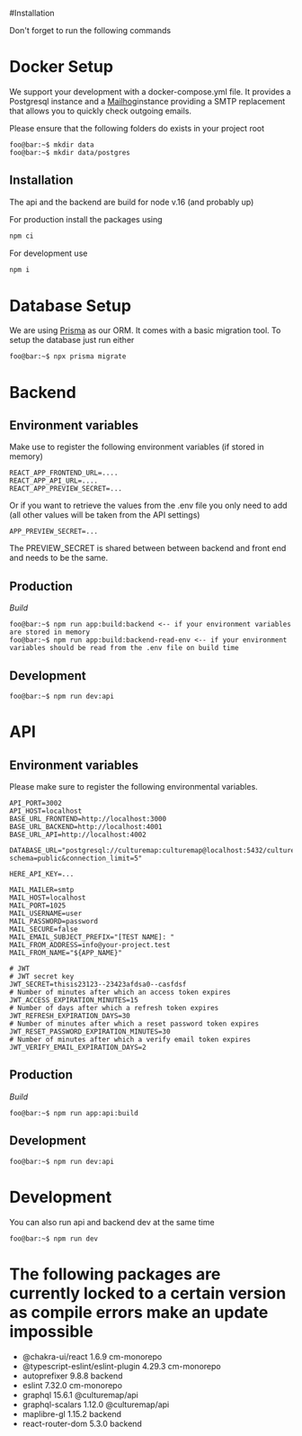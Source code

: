

#Installation

Don't forget to run the following commands 

# Docker Setup
We support your development with a docker-compose.yml file. It provides a Postgresql instance and a [Mailhog](https://github.com/mailhog/MailHog)instance providing a SMTP replacement that allows you to quickly check outgoing emails.

Please ensure that the following folders do exists in your project root

```console
foo@bar:~$ mkdir data
foo@bar:~$ mkdir data/postgres
```

## Installation
The api and the backend are build for node v.16 (and probably up)

For production install the packages using 

```bash
npm ci 
```

For development use

```bash
npm i 
```

# Database Setup
We are using [Prisma](https://www.prisma.io/) as our ORM. It comes with a basic migration tool. To setup the database just run either 

```console
foo@bar:~$ npx prisma migrate
```

# Backend

## Environment variables

Make use to register the following environment variables (if stored in memory)
```
REACT_APP_FRONTEND_URL=....
REACT_APP_API_URL=....
REACT_APP_PREVIEW_SECRET=...
```

Or if you want to retrieve the values from the .env file you only need to add (all other values will be taken from the API settings)

```
APP_PREVIEW_SECRET=...
```
The PREVIEW_SECRET is shared between between backend and front end and needs to be the same.


## Production
*Build*
```console
foo@bar:~$ npm run app:build:backend <-- if your environment variables are stored in memory
foo@bar:~$ npm run app:build:backend-read-env <-- if your environment variables should be read from the .env file on build time
```


## Development
```console
foo@bar:~$ npm run dev:api
```

# API

## Environment variables

Please make sure to register the following environmental variables.

```
API_PORT=3002
API_HOST=localhost
BASE_URL_FRONTEND=http://localhost:3000
BASE_URL_BACKEND=http://localhost:4001
BASE_URL_API=http://localhost:4002

DATABASE_URL="postgresql://culturemap:culturemap@localhost:5432/culturemap?schema=public&connection_limit=5"

HERE_API_KEY=...

MAIL_MAILER=smtp
MAIL_HOST=localhost
MAIL_PORT=1025
MAIL_USERNAME=user
MAIL_PASSWORD=password
MAIL_SECURE=false
MAIL_EMAIL_SUBJECT_PREFIX="[TEST NAME]: "
MAIL_FROM_ADDRESS=info@your-project.test
MAIL_FROM_NAME="${APP_NAME}"

# JWT
# JWT secret key
JWT_SECRET=thisis23123--23423afdsa0--casfdsf
# Number of minutes after which an access token expires
JWT_ACCESS_EXPIRATION_MINUTES=15
# Number of days after which a refresh token expires
JWT_REFRESH_EXPIRATION_DAYS=30
# Number of minutes after which a reset password token expires
JWT_RESET_PASSWORD_EXPIRATION_MINUTES=30
# Number of minutes after which a verify email token expires
JWT_VERIFY_EMAIL_EXPIRATION_DAYS=2
```
## Production
*Build*
```console
foo@bar:~$ npm run app:api:build
```

## Development
```console
foo@bar:~$ npm run dev:api
```

# Development
You can also run api and backend dev at the same time 
```console
foo@bar:~$ npm run dev 
```

# The following packages are currently locked to a certain version as compile errors make an update impossible

- @chakra-ui/react                    1.6.9 cm-monorepo
- @typescript-eslint/eslint-plugin   4.29.3 cm-monorepo
- autoprefixer                        9.8.8 backend
- eslint                             7.32.0 cm-monorepo
- graphql                            15.6.1 @culturemap/api
- graphql-scalars                    1.12.0 @culturemap/api
- maplibre-gl                        1.15.2 backend
- react-router-dom                    5.3.0 backend
